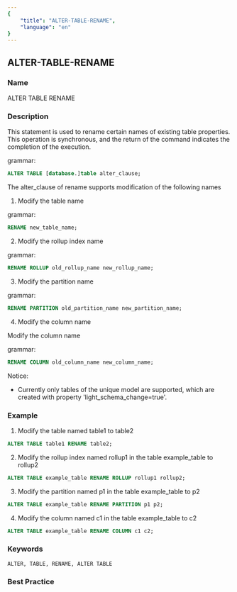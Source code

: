 ```yaml
---
{
    "title": "ALTER-TABLE-RENAME",
    "language": "en"
}
---
```


<!--
Licensed to the Apache Software Foundation (ASF) under one
or more contributor license agreements.  See the NOTICE file
distributed with this work for additional information
regarding copyright ownership.  The ASF licenses this file
to you under the Apache License, Version 2.0 (the
"License"); you may not use this file except in compliance
with the License.  You may obtain a copy of the License at

  http://www.apache.org/licenses/LICENSE-2.0

Unless required by applicable law or agreed to in writing,
software distributed under the License is distributed on an
"AS IS" BASIS, WITHOUT WARRANTIES OR CONDITIONS OF ANY
KIND, either express or implied.  See the License for the
specific language governing permissions and limitations
under the License.
-->

## ALTER-TABLE-RENAME

### Name

ALTER TABLE RENAME

### Description

This statement is used to rename certain names of existing table properties. This operation is synchronous, and the return of the command indicates the completion of the execution.

grammar:

```sql
ALTER TABLE [database.]table alter_clause;
```

The alter_clause of rename supports modification of the following names

1. Modify the table name

grammar:

```sql
RENAME new_table_name;
```

2. Modify the rollup index name

 grammar:

```sql
RENAME ROLLUP old_rollup_name new_rollup_name;
```

3. Modify the partition name

grammar:

```sql
RENAME PARTITION old_partition_name new_partition_name;
```

4. Modify the column name

<version since="1.2">

Modify the column name
 
</version>

grammar:

```sql
RENAME COLUMN old_column_name new_column_name;
```

Notice:
- Currently only tables of the unique model are supported, which are created with property 'light_schema_change=true'.


### Example

1. Modify the table named table1 to table2

```sql
ALTER TABLE table1 RENAME table2;
```

2. Modify the rollup index named rollup1 in the table example_table to rollup2

```sql
ALTER TABLE example_table RENAME ROLLUP rollup1 rollup2;
```

3. Modify the partition named p1 in the table example_table to p2

```sql
ALTER TABLE example_table RENAME PARTITION p1 p2;
```

4. Modify the column named c1 in the table example_table to c2

```sql
ALTER TABLE example_table RENAME COLUMN c1 c2;
```

### Keywords

```text
ALTER, TABLE, RENAME, ALTER TABLE
```

### Best Practice

